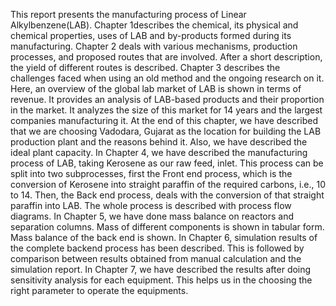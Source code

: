 This report presents the manufacturing process of Linear Alkylbenzene(LAB). Chapter
 1describes the chemical, its physical and chemical properties, uses of LAB and by-products
 formed during its manufacturing. Chapter 2 deals with various mechanisms, production
 processes, and proposed routes that are involved. After a short description, the yield of
 different routes is described.
 Chapter 3 describes the challenges faced when using an old method and the ongoing
 research on it. Here, an overview of the global lab market of LAB is shown in terms of
 revenue. It provides an analysis of LAB-based products and their proportion in the
 market. It analyzes the size of this market for 14 years and the largest companies
 manufacturing it. At the end of this chapter, we have described that we are choosing
 Vadodara, Gujarat as the location for building the LAB production plant and the reasons
 behind it. Also, we have described the ideal plant capacity.
 In Chapter 4, we have described the manufacturing process of LAB, taking Kerosene
 as our raw feed, inlet. This process can be split into two subprocesses, first the Front
 end process, which is the conversion of Kerosene into straight paraffin of the required
 carbons, i.e., 10 to 14. Then, the Back end process, deals with the conversion of that
 straight paraffin into LAB. The whole process is described with process flow diagrams.
 In Chapter 5, we have done mass balance on reactors and separation columns. Mass
 of different components is shown in tabular form. Mass balance of the back end is
 shown.
 In Chapter 6, simulation results of the complete backend process has been described.
 This is followed by comparison between results obtained from manual calculation and
 the simulation report.
 In Chapter 7, we have described the results after doing sensitivity analysis for each
 equipment. This helps us in the choosing the right parameter to operate the equipments.
